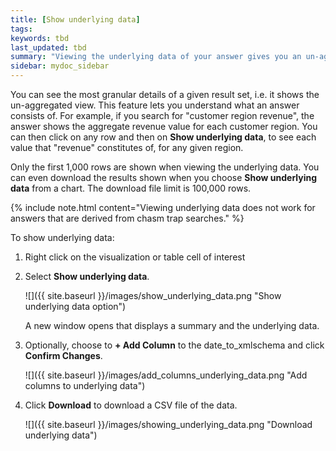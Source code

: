 ```yaml
---
title: [Show underlying data]
tags:
keywords: tbd
last_updated: tbd
summary: "Viewing the underlying data of your answer gives you an un-aggregated view of the underlying data."
sidebar: mydoc_sidebar
---
```

You can see the most granular details of a given result set, i.e. it shows the un-aggregated view. This feature lets you understand what an answer consists of. For example, if you search for "customer region revenue", the answer shows the aggregate revenue value for each customer region. You can then click on any row and then on **Show underlying data**, to see each value that "revenue" constitutes of, for any given region.

Only the first 1,000 rows are shown when viewing the underlying data. You can even download the results shown when you choose **Show underlying data** from a chart. The download file limit is 100,000 rows.

{% include note.html content="Viewing underlying data does not work for answers that are derived from chasm trap searches." %}

To show underlying data:

1. Right click on the visualization or table cell of interest
2. Select **Show underlying data**.

   ![]({{ site.baseurl }}/images/show_underlying_data.png "Show underlying data option")

    A new window opens that displays a summary and the underlying data.

3. Optionally, choose to **+ Add Column** to the date_to_xmlschema and click **Confirm Changes**.

   ![]({{ site.baseurl }}/images/add_columns_underlying_data.png "Add columns to underlying data")

5. Click **Download** to download a CSV file of the data.

   ![]({{ site.baseurl }}/images/showing_underlying_data.png "Download underlying data")
